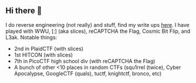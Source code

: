 ## Hi there 👋
I do reverse engineering (not really) and stuff, find my write ups [here](https://brew.is-not-a.dev/). I have played with WWU, \[:\] (aka slices), reCAPTCHA the Flag, Cosmic Bit Flip, and L3ak. Notable things:
- 2nd in PlaidCTF (with slices)
- 1st HITCON (with slices)
- 7th in PicoCTF high school div (with reCAPTCHA the Flag)
- A bunch of other <10 places in random CTFs (squ1rrel (twice), Cyber Apocalypse, GoogleCTF (quals), tuctf, knightctf, bronco, etc)
